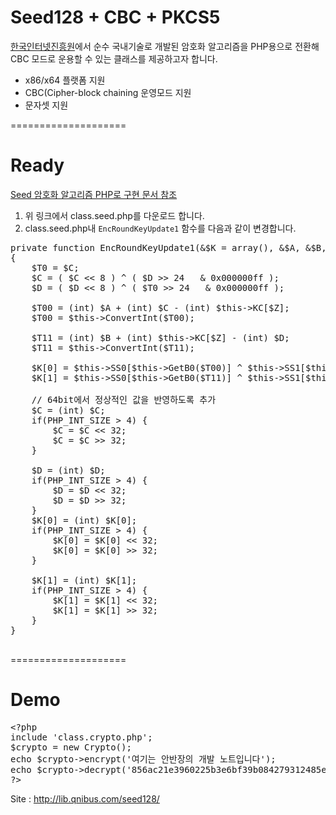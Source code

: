 Seed128 + CBC + PKCS5
====================

<a href="http://www.kisa.or.kr/" target="_blank">한국인터넷진흥원</a>에서 순수 국내기술로 개발된 암호화 알고리즘을 PHP용으로 전환해 CBC 모드로 운용할 수 있는 클래스를 제공하고자 합니다.

<ul>
    <li>x86/x64 플랫폼 지원</li>
    <li>CBC(Cipher-block chaining 운영모드 지원</li>
    <li>문자셋 지원</li>
</ul>

====================

Ready
====================

<a href="http://docs.cena.co.kr/?mid=textyle&document_srl=15770" target="_blank">Seed 암호화 알고리즘 PHP로 구현 문서 참조</a>

<ol>
  <li>위 링크에서 class.seed.php를 다운로드 합니다.</li>
  <li>class.seed.php내 <code>EncRoundKeyUpdate1</code> 함수를 다음과 같이 변경합니다.</li>
</ol>

<pre>
private function EncRoundKeyUpdate1(&$K = array(), &$A, &$B, &$C, &$D, $Z)
{
	$T0 = $C;
	$C = ( $C << 8 ) ^ ( $D >> 24   & 0x000000ff );
	$D = ( $D << 8 ) ^ ( $T0 >> 24   & 0x000000ff );

	$T00 = (int) $A + (int) $C - (int) $this->KC[$Z];
	$T00 = $this->ConvertInt($T00);

	$T11 = (int) $B + (int) $this->KC[$Z] - (int) $D;
	$T11 = $this->ConvertInt($T11);

	$K[0] = $this->SS0[$this->GetB0($T00)] ^ $this->SS1[$this->GetB1($T00)] ^ $this->SS2[$this->GetB2($T00)] ^ $this->SS3[$this->GetB3($T00)];
	$K[1] = $this->SS0[$this->GetB0($T11)] ^ $this->SS1[$this->GetB1($T11)] ^ $this->SS2[$this->GetB2($T11)] ^ $this->SS3[$this->GetB3($T11)];
	
	// 64bit에서 정상적인 값을 반영하도록 추가
	$C = (int) $C; 
	if(PHP_INT_SIZE > 4) { 
		$C = $C << 32; 
		$C = $C >> 32; 
	}

	$D = (int) $D; 
	if(PHP_INT_SIZE > 4) { 
		$D = $D << 32; 
		$D = $D >> 32; 
	} 
	$K[0] = (int) $K[0]; 
	if(PHP_INT_SIZE > 4) { 
		$K[0] = $K[0] << 32; 
		$K[0] = $K[0] >> 32; 
	} 

	$K[1] = (int) $K[1]; 
	if(PHP_INT_SIZE > 4) { 
		$K[1] = $K[1] << 32; 
		$K[1] = $K[1] >> 32; 
	} 
}

</pre>

====================

Demo
====================

<pre>
&lt;?php
include 'class.crypto.php';
$crypto = new Crypto();
echo $crypto->encrypt('여기는 안반장의 개발 노트입니다');
echo $crypto->decrypt('856ac21e3960225b3e6bf39b084279312485e58b578de7d1d418f6128111a341');
?&gt;
</pre>

Site : <a href="http://lib.qnibus.com/seed128/" target="_blank">http://lib.qnibus.com/seed128/</a>
